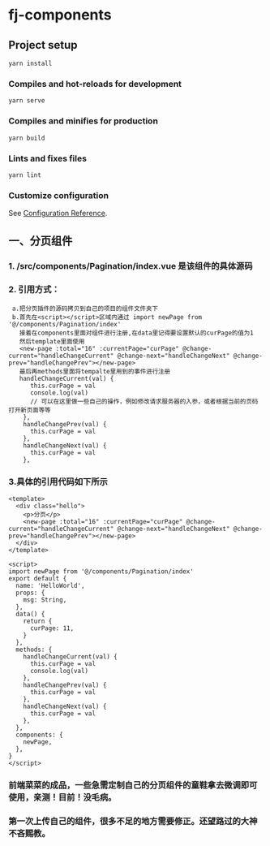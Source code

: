 # fj-components

## Project setup
```
yarn install
```

### Compiles and hot-reloads for development
```
yarn serve
```

### Compiles and minifies for production
```
yarn build
```

### Lints and fixes files
```
yarn lint
```

### Customize configuration
See [Configuration Reference](https://cli.vuejs.org/config/).

## 一、分页组件
  ### 1. /src/components/Pagination/index.vue 是该组件的具体源码
  ### 2. 引用方式：
     a.把分页插件的源码拷贝到自己的项目的组件文件夹下
     b.首先在<script></script>区域内通过 import newPage from '@/components/Pagination/index'
       接着在components里面对组件进行注册,在data里记得要设置默认的curPage的值为1
       然后template里面使用
       <new-page :total="16" :currentPage="curPage" @change-current="handleChangeCurrent" @change-next="handleChangeNext" @change-prev="handleChangePrev"></new-page>
       最后再methods里面将tempalte里用到的事件进行注册
       handleChangeCurrent(val) {
          this.curPage = val
          console.log(val)
          // 可以在这里做一些自己的操作，例如修改请求服务器的入参，或者根据当前的页码打开新页面等等
        },
        handleChangePrev(val) {
          this.curPage = val
        },
        handleChangeNext(val) {
          this.curPage = val
        },
   ### 3.具体的引用代码如下所示
    <template>
      <div class="hello">
        <p>分页</p>
        <new-page :total="16" :currentPage="curPage" @change-current="handleChangeCurrent" @change-next="handleChangeNext" @change-prev="handleChangePrev"></new-page>
      </div>
    </template>

    <script>
    import newPage from '@/components/Pagination/index'
    export default {
      name: 'HelloWorld',
      props: {
        msg: String,
      },
      data() {
        return {
          curPage: 11,
        }
      },
      methods: {
        handleChangeCurrent(val) {
          this.curPage = val
          console.log(val)
        },
        handleChangePrev(val) {
          this.curPage = val
        },
        handleChangeNext(val) {
          this.curPage = val
        },
      },
      components: {
        newPage,
      },
    }
    </script>
  
  ### 前端菜菜的成品，一些急需定制自己的分页组件的童鞋拿去微调即可使用，亲测！目前！没毛病。
 
  ### 第一次上传自己的组件，很多不足的地方需要修正。还望路过的大神不吝赐教。
